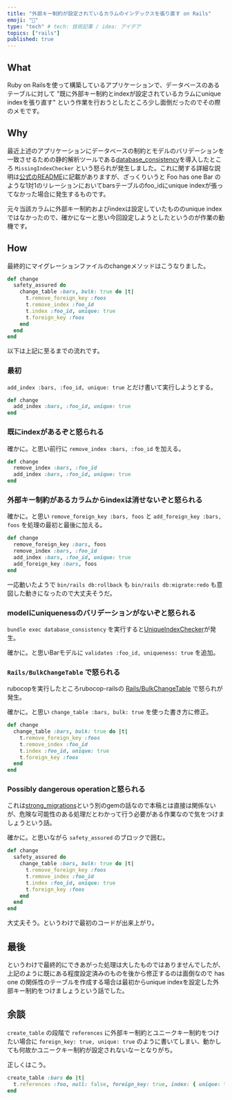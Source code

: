 ```yaml
---
title: "外部キー制約が設定されているカラムのインデックスを張り直す on Rails"
emoji: "📝"
type: "tech" # tech: 技術記事 / idea: アイデア
topics: ["rails"]
published: true
---
```


## What

Ruby on Railsを使って構築しているアプリケーションで、データベースのあるテーブルに対して "既に外部キー制約とindexが設定されているカラムにunique indexを張り直す" という作業を行おうとしたところ少し面倒だったのでその際のメモです。

## Why

最近上述のアプリケーションにデータベースの制約とモデルのバリデーションを一致させるための静的解析ツールである[database_consistency](https://github.com/djezzzl/database_consistency)を導入したところ `MissingIndexChecker` という怒られが発生しました。これに関する詳細な説明は[公式のREADME](<https://github.com/djezzzl/database_consistency#missingindexchecker>)に記載がありますが、ざっくりいうと Foo has one Bar のような1対1のリレーションにおいてbarsテーブルのfoo_idにunique indexが張ってなかった場合に発生するものです。

元々当該カラムに外部キー制約およびindexは設定していたもののunique indexではなかったので、確かになーと思い今回設定しようとしたというのが作業の動機です。

## How

最終的にマイグレーションファイルのchangeメソッドはこうなりました。

```rb
def change
  safety_assured do
    change_table :bars, bulk: true do |t|
      t.remove_foreign_key :foos
      t.remove_index :foo_id
      t.index :foo_id, unique: true
      t.foreign_key :foos
    end
  end
end
```

以下は上記に至るまでの流れです。

### 最初

`add_index :bars, :foo_id, unique: true` とだけ書いて実行しようとする。

```rb
def change
  add_index :bars, :foo_id, unique: true
end
```

### 既にindexがあるぞと怒られる

確かに。と思い前行に `remove_index :bars, :foo_id` を加える。

```rb
def change
  remove_index :bars, :foo_id
  add_index :bars, :foo_id, unique: true
end
```

### 外部キー制約があるカラムからindexは消せないぞと怒られる

確かに。と思い `remove_foreign_key :bars, foos` と `add_foreign_key :bars, foos` を処理の最初と最後に加える。

```rb
def change
  remove_foreign_key :bars, foos
  remove_index :bars, :foo_id
  add_index :bars, :foo_id, unique: true
  add_foreign_key :bars, foos
end
```

一応動いたようで `bin/rails db:rollback` も `bin/rails db:migrate:redo` も意図した動きになったので大丈夫そうだ。

### modelにuniquenessのバリデーションがないぞと怒られる

`bundle exec database_consistency` を実行すると[UniqueIndexChecker](https://github.com/djezzzl/database_consistency#uniqueindexchecker)が発生。

確かに。と思いBarモデルに `validates :foo_id, uniqueness: true` を追加。

### `Rails/BulkChangeTable` で怒られる

rubocopを実行したところrubocop-railsの [Rails/BulkChangeTable](https://docs.rubocop.org/rubocop-rails/cops_rails.html#railsbulkchangetable) で怒られが発生。

確かに。と思い `change_table :bars, bulk: true` を使った書き方に修正。

```rb
def change
  change_table :bars, bulk: true do |t|
    t.remove_foreign_key :foos
    t.remove_index :foo_id
    t.index :foo_id, unique: true
    t.foreign_key :foos
  end
end
```

### Possibly dangerous operationと怒られる

これは[strong_migrations](https://github.com/ankane/strong_migrations)という別のgemの話なので本稿とは直接は関係ないが、危険な可能性のある処理だとわかって行う必要がある作業なので気をつけましょうという話。

確かに。と思いながら `safety_assured` のブロックで囲む。

```rb
def change
  safety_assured do
    change_table :bars, bulk: true do |t|
      t.remove_foreign_key :foos
      t.remove_index :foo_id
      t.index :foo_id, unique: true
      t.foreign_key :foos
    end
  end
end
```

大丈夫そう。というわけで最初のコードが出来上がり。

## 最後

というわけで最終的にできあがった処理は大したものではありませんでしたが、上記のように既にある程度設定済みのものを後から修正するのは面倒なので has one の関係性のテーブルを作成する場合は最初からunique indexを設定した外部キー制約をつけましょうという話でした。

## 余談

`create_table` の段階で `references` に外部キー制約とユニークキー制約をつけたい場合に `foreign_key: true, unique: true` のように書いてしまい、動かしても何故かユニークキー制約が設定されないなーとなりがち。

正しくはこう。

```rb
create_table :bars do |t|
  t.references :foo, null: false, foreign_key: true, index: { unique: true }
end
```
